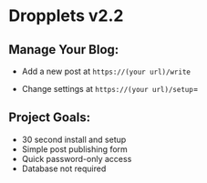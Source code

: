 Dropplets v2.2
======================================

## Manage Your Blog:

- Add a new post at `https://(your url)/write`

- Change settings at `https://(your url)/setup`=

## Project Goals:

- 30 second install and setup
- Simple post publishing form
- Quick password-only access
- Database not required

